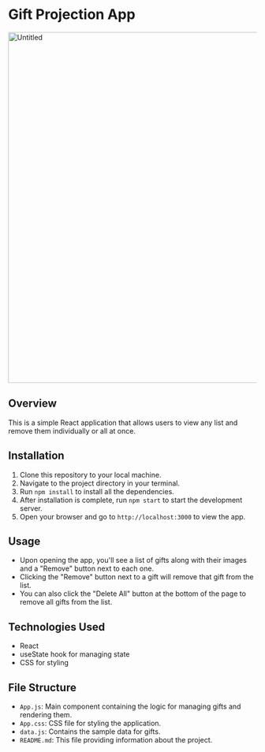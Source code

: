 # Gift Projection App

<img width="712" alt="Untitled" src="https://github.com/torry91/list-of-6-things/assets/149702982/45dbe031-4fbd-41be-ad7e-41ec45bc88ff">


## Overview
This is a simple React application that allows users to view any list and remove them individually or all at once.

## Installation
1. Clone this repository to your local machine.
2. Navigate to the project directory in your terminal.
3. Run `npm install` to install all the dependencies.
4. After installation is complete, run `npm start` to start the development server.
5. Open your browser and go to `http://localhost:3000` to view the app.

## Usage
- Upon opening the app, you'll see a list of gifts along with their images and a "Remove" button next to each one.
- Clicking the "Remove" button next to a gift will remove that gift from the list.
- You can also click the "Delete All" button at the bottom of the page to remove all gifts from the list.

## Technologies Used
- React
- useState hook for managing state
- CSS for styling

## File Structure
- `App.js`: Main component containing the logic for managing gifts and rendering them.
- `App.css`: CSS file for styling the application.
- `data.js`: Contains the sample data for gifts.
- `README.md`: This file providing information about the project.


